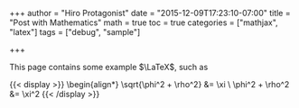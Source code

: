 +++
author = "Hiro Protagonist"
date = "2015-12-09T17:23:10-07:00"
title = "Post with Mathematics"
math = true
toc = true
categories = ["mathjax", "latex"]
tags = ["debug", "sample"]

+++

This page contains some example $\LaTeX$, such as

{{< display >}}
\begin{align*}
\sqrt{\phi^2 + \rho^2} &= \xi \\
\phi^2 + \rho^2 &= \xi^2
{{< /display >}}
